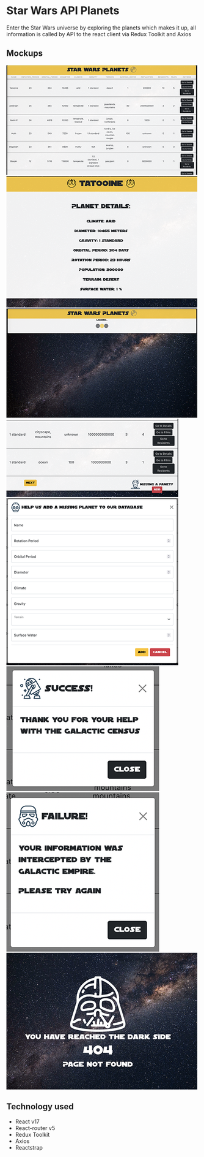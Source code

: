 # Star Wars API Planets

Enter the Star Wars universe by exploring the planets which makes it up, all information is called by API to the react client via Redux Toolkit and Axios

## Mockups

![](./src/assets/screenshots/screen1-1.png)
![](./src/assets/screenshots/screen1-2.png)
![](./src/assets/screenshots/screen2-1.png)
![](./src/assets/screenshots/screen3-1.png)
![](./src/assets/screenshots/screen4-1.png)
![](./src/assets/screenshots/screen5-1.png)
![](./src/assets/screenshots/screen6-1.png)
![](./src/assets/screenshots/screen7-1.png)

## Technology used

- React v17
- React-router v5
- Redux Toolkit
- Axios
- Reactstrap




